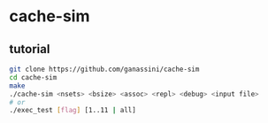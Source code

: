 
# cache-sim

## tutorial

```bash
git clone https://github.com/ganassini/cache-sim
cd cache-sim
make
./cache-sim <nsets> <bsize> <assoc> <repl> <debug> <input file>
# or
./exec_test [flag] [1..11 | all]
```

